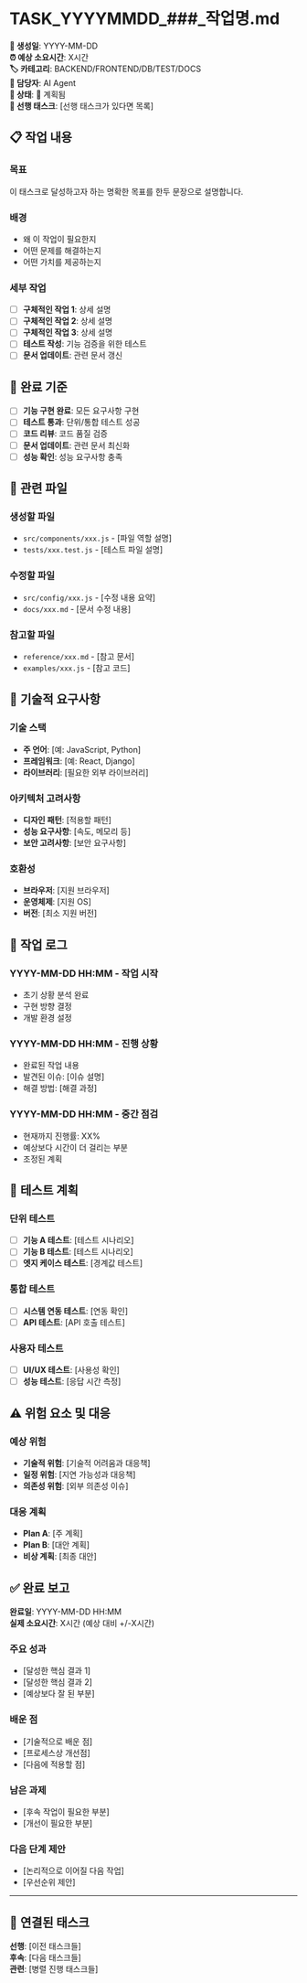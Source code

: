 # TASK_YYYYMMDD_###_작업명.md

**📅 생성일**: YYYY-MM-DD  
**⏰ 예상 소요시간**: X시간  
**🏷️ 카테고리**: BACKEND/FRONTEND/DB/TEST/DOCS  
**👤 담당자**: AI Agent  
**🎯 상태**: 📅 계획됨  
**🔗 선행 태스크**: [선행 태스크가 있다면 목록]

## 📋 작업 내용

### 목표

이 태스크로 달성하고자 하는 명확한 목표를 한두 문장으로 설명합니다.

### 배경

- 왜 이 작업이 필요한지
- 어떤 문제를 해결하는지
- 어떤 가치를 제공하는지

### 세부 작업

- [ ] **구체적인 작업 1**: 상세 설명
- [ ] **구체적인 작업 2**: 상세 설명
- [ ] **구체적인 작업 3**: 상세 설명
- [ ] **테스트 작성**: 기능 검증을 위한 테스트
- [ ] **문서 업데이트**: 관련 문서 갱신

## 🎯 완료 기준

- [ ] **기능 구현 완료**: 모든 요구사항 구현
- [ ] **테스트 통과**: 단위/통합 테스트 성공
- [ ] **코드 리뷰**: 코드 품질 검증
- [ ] **문서 업데이트**: 관련 문서 최신화
- [ ] **성능 확인**: 성능 요구사항 충족

## 📎 관련 파일

### 생성할 파일

- `src/components/xxx.js` - [파일 역할 설명]
- `tests/xxx.test.js` - [테스트 파일 설명]

### 수정할 파일

- `src/config/xxx.js` - [수정 내용 요약]
- `docs/xxx.md` - [문서 수정 내용]

### 참고할 파일

- `reference/xxx.md` - [참고 문서]
- `examples/xxx.js` - [참고 코드]

## 🔧 기술적 요구사항

### 기술 스택

- **주 언어**: [예: JavaScript, Python]
- **프레임워크**: [예: React, Django]
- **라이브러리**: [필요한 외부 라이브러리]

### 아키텍처 고려사항

- **디자인 패턴**: [적용할 패턴]
- **성능 요구사항**: [속도, 메모리 등]
- **보안 고려사항**: [보안 요구사항]

### 호환성

- **브라우저**: [지원 브라우저]
- **운영체제**: [지원 OS]
- **버전**: [최소 지원 버전]

## 📝 작업 로그

### YYYY-MM-DD HH:MM - 작업 시작

- 초기 상황 분석 완료
- 구현 방향 결정
- 개발 환경 설정

### YYYY-MM-DD HH:MM - 진행 상황

- 완료된 작업 내용
- 발견된 이슈: [이슈 설명]
- 해결 방법: [해결 과정]

### YYYY-MM-DD HH:MM - 중간 점검

- 현재까지 진행률: XX%
- 예상보다 시간이 더 걸리는 부분
- 조정된 계획

## 🧪 테스트 계획

### 단위 테스트

- [ ] **기능 A 테스트**: [테스트 시나리오]
- [ ] **기능 B 테스트**: [테스트 시나리오]
- [ ] **엣지 케이스 테스트**: [경계값 테스트]

### 통합 테스트

- [ ] **시스템 연동 테스트**: [연동 확인]
- [ ] **API 테스트**: [API 호출 테스트]

### 사용자 테스트

- [ ] **UI/UX 테스트**: [사용성 확인]
- [ ] **성능 테스트**: [응답 시간 측정]

## ⚠️ 위험 요소 및 대응

### 예상 위험

- **기술적 위험**: [기술적 어려움과 대응책]
- **일정 위험**: [지연 가능성과 대응책]
- **의존성 위험**: [외부 의존성 이슈]

### 대응 계획

- **Plan A**: [주 계획]
- **Plan B**: [대안 계획]
- **비상 계획**: [최종 대안]

## ✅ 완료 보고

**완료일**: YYYY-MM-DD HH:MM  
**실제 소요시간**: X시간 (예상 대비 +/-X시간)

### 주요 성과

- [달성한 핵심 결과 1]
- [달성한 핵심 결과 2]
- [예상보다 잘 된 부분]

### 배운 점

- [기술적으로 배운 점]
- [프로세스상 개선점]
- [다음에 적용할 점]

### 남은 과제

- [후속 작업이 필요한 부분]
- [개선이 필요한 부분]

### 다음 단계 제안

- [논리적으로 이어질 다음 작업]
- [우선순위 제안]

---

## 🔗 연결된 태스크

**선행**: [이전 태스크들]  
**후속**: [다음 태스크들]  
**관련**: [병렬 진행 태스크들]
